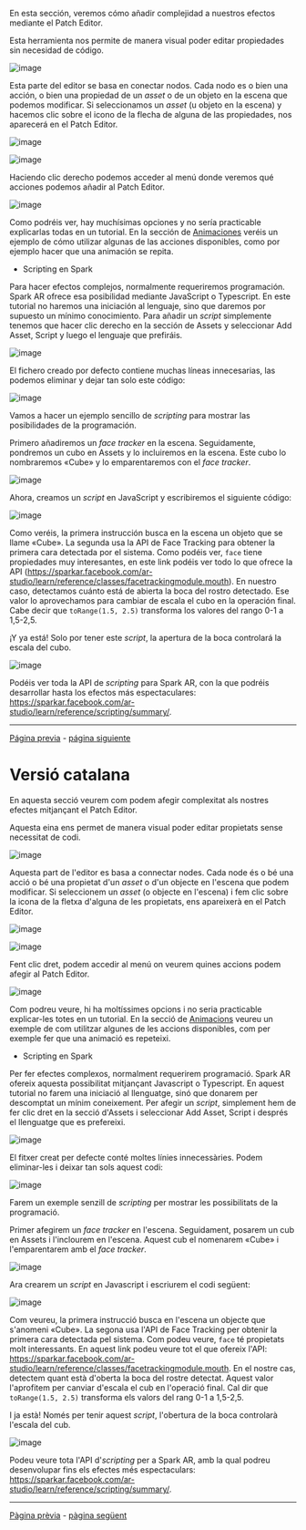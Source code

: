 En esta sección, veremos cómo añadir complejidad a nuestros efectos mediante el Patch Editor. 

Esta herramienta nos permite de manera visual poder editar propiedades sin necesidad de código. 

![image](uploads/5682c477b901c12507ad6599b47441fc/image.png)

Esta parte del editor se basa en conectar nodos. Cada nodo es o bien una acción, o bien una propiedad de un _asset_ o de un objeto en la escena que podemos modificar. Si seleccionamos un _asset_ (u objeto en la escena) y hacemos clic sobre el icono de la flecha de alguna de las propiedades, nos aparecerá en el Patch Editor.

![image](uploads/ec761555a230b97595655559552873bd/image.png)

![image](uploads/01e2ef7104198643a5c9e5bc9d45ed4e/image.png)

Haciendo clic derecho podemos acceder al menú donde veremos qué acciones podemos añadir al Patch Editor.

![image](uploads/1360b96519fb90a92a29c24308c2b3bd/image.png)

Como podréis ver, hay muchísimas opciones y no sería practicable explicarlas todas en un tutorial. En la sección de [Animaciones](Animaciones.md) veréis un ejemplo de cómo utilizar algunas de las acciones disponibles, como por ejemplo hacer que una animación se repita.

- Scripting en Spark

Para hacer efectos complejos, normalmente requeriremos programación. Spark AR ofrece esa posibilidad mediante JavaScript o Typescript. En este tutorial no haremos una iniciación al lenguaje, sino que daremos por supuesto un mínimo conocimiento. Para añadir un _script_ simplemente tenemos que hacer clic derecho en la sección de Assets y seleccionar Add Asset, Script y luego el lenguaje que prefiráis. 

![image](uploads/caae86dddfb2f1419643a4209ff7aaf4/image.png)

El fichero creado por defecto contiene muchas líneas innecesarias, las podemos eliminar y dejar tan solo este código:

![image](uploads/a62214e3f1c0c37eeddb3598eeb245b8/image.png)

Vamos a hacer un ejemplo sencillo de _scripting_ para mostrar las posibilidades de la programación. 

Primero añadiremos un _face tracker_ en la escena. Seguidamente, pondremos un cubo en Assets y lo incluiremos en la escena. Este cubo lo nombraremos «Cube» y lo emparentaremos con el _face tracker_.

![image](uploads/eea540c8f5ed99560ff255af10ab2c84/image.png)

Ahora, creamos un _script_ en JavaScript y escribiremos el siguiente código:

![image](uploads/92fa29dbc2354533711b53e91b59040d/image.png)

Como veréis, la primera instrucción busca en la escena un objeto que se llame «Cube». La segunda usa la API de Face Tracking para obtener la primera cara detectada por el sistema. Como podéis ver, `face` tiene propiedades muy interesantes, en este link podéis ver todo lo que ofrece la API (https://sparkar.facebook.com/ar-studio/learn/reference/classes/facetrackingmodule.mouth). En nuestro caso, detectamos cuánto está de abierta la boca del rostro detectado. Ese valor lo aprovechamos para cambiar de escala el cubo en la operación final. Cabe decir que `toRange(1.5, 2.5)` transforma los valores del rango 0-1 a 1,5-2,5.

¡Y ya está! Solo por tener este _script_, la apertura de la boca controlará la escala del cubo.

![image](uploads/dec9ac8a897e1eb1f7eb2113614294e4/image.png)

Podéis ver toda la API de _scripting_ para Spark AR, con la que podréis desarrollar hasta los efectos más espectaculares: https://sparkar.facebook.com/ar-studio/learn/reference/scripting/summary/.

---
[Página previa](Animaciones.md) - [página siguiente](Segmentación.md)



# Versió catalana

En aquesta secció veurem com podem afegir complexitat als nostres efectes mitjançant el Patch Editor. 

Aquesta eina ens permet de manera visual poder editar propietats sense necessitat de codi. 

![image](uploads/5682c477b901c12507ad6599b47441fc/image.png)

Aquesta part de l'editor es basa a connectar nodes. Cada node és o bé una acció o bé una propietat d'un _asset_ o d'un objecte en l'escena que podem modificar. Si seleccionem un _asset_ (o objecte en l'escena) i fem clic sobre la icona de la fletxa d'alguna de les propietats, ens apareixerà en el Patch Editor.

![image](uploads/ec761555a230b97595655559552873bd/image.png)

![image](uploads/01e2ef7104198643a5c9e5bc9d45ed4e/image.png)

Fent clic dret, podem accedir al menú on veurem quines accions podem afegir al Patch Editor.

![image](uploads/1360b96519fb90a92a29c24308c2b3bd/image.png)

Com podreu veure, hi ha moltíssimes opcions i no seria practicable explicar-les totes en un tutorial. En la secció de [Animacions](Animaciones.md) veureu un exemple de com utilitzar algunes de les accions disponibles, com per exemple fer que una animació es repeteixi.

- Scripting en Spark

Per fer efectes complexos, normalment requerirem programació. Spark AR ofereix aquesta possibilitat mitjançant Javascript o Typescript. En aquest tutorial no farem una iniciació al llenguatge, sinó que donarem per descomptat un mínim coneixement. Per afegir un _script_, simplement hem de fer clic dret en la secció d'Assets i seleccionar Add Asset, Script i després el llenguatge que es prefereixi. 

![image](uploads/caae86dddfb2f1419643a4209ff7aaf4/image.png)

El fitxer creat per defecte conté moltes línies innecessàries. Podem eliminar-les i deixar tan sols aquest codi:

![image](uploads/a62214e3f1c0c37eeddb3598eeb245b8/image.png)

Farem un exemple senzill de _scripting_ per mostrar les possibilitats de la programació. 

Primer afegirem un _face tracker_ en l'escena. Seguidament, posarem un cub en Assets i l'inclourem en l'escena. Aquest cub el nomenarem «Cube» i l'emparentarem amb el _face tracker_.

![image](uploads/eea540c8f5ed99560ff255af10ab2c84/image.png)

Ara crearem un _script_ en Javascript i escriurem el codi següent:

![image](uploads/92fa29dbc2354533711b53e91b59040d/image.png)

Com veureu, la primera instrucció busca en l'escena un objecte que s'anomeni «Cube». La segona usa l'API de Face Tracking per obtenir la primera cara detectada pel sistema. Com podeu veure, `face` té propietats molt interessants. En aquest link podeu veure tot el que ofereix l'API: https://sparkar.facebook.com/ar-studio/learn/reference/classes/facetrackingmodule.mouth. En el nostre cas, detectem quant està d'oberta la boca del rostre detectat. Aquest valor l'aprofitem per canviar d'escala el cub en l'operació final. Cal dir que `toRange(1.5, 2.5)` transforma els valors del rang 0-1 a 1,5-2,5.

I ja està! Només per tenir aquest _script_, l'obertura de la boca controlarà l'escala del cub.

![image](uploads/dec9ac8a897e1eb1f7eb2113614294e4/image.png)

Podeu veure tota l'API d'_scripting_ per a Spark AR, amb la qual podreu desenvolupar fins els efectes més espectaculars: https://sparkar.facebook.com/ar-studio/learn/reference/scripting/summary/.

---
[Pàgina prèvia](Animaciones.md) - [pàgina següent](Segmentación.md)

